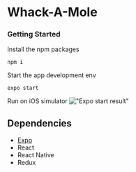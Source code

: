 # Whack-A-Mole

### Getting Started

Install the npm packages
```
npm i
```

Start the app development env
```
expo start
```

Run on iOS simulator
!["Expo start result"](http://oi66.tinypic.com/2q0vlo8.jpg)

## Dependencies

* [Expo](https://expo.io/ "Expo")
* React
* React Native
* Redux
